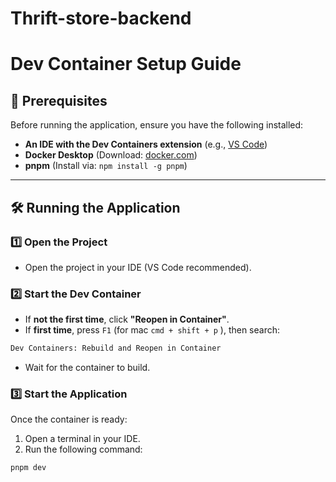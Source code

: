 # Thrift-store-backend

# Dev Container Setup Guide

## 🚀 Prerequisites  
Before running the application, ensure you have the following installed:  

- **An IDE with the Dev Containers extension** (e.g., [VS Code](https://code.visualstudio.com/))  
- **Docker Desktop** (Download: [docker.com](https://www.docker.com/products/docker-desktop))  
- **pnpm** (Install via: `npm install -g pnpm`)  

---

## 🛠 Running the Application  

### **1️⃣ Open the Project**  
- Open the project in your IDE (VS Code recommended).  

### **2️⃣ Start the Dev Container**  
- If **not the first time**, click **"Reopen in Container"**.  
- If **first time**, press `F1` (for mac `cmd + shift + p` ), then search:  

```sh
Dev Containers: Rebuild and Reopen in Container
```


- Wait for the container to build.  

### **3️⃣ Start the Application**  
Once the container is ready:  

1. Open a terminal in your IDE.  
2. Run the following command:  
 ```sh
 pnpm dev
